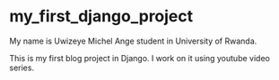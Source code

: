 # my_first_django_project
My name is Uwizeye Michel Ange student in University of Rwanda.

This is my first blog project in Django. I work on it using youtube video series.
